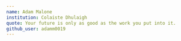 ```yaml
---
name: Adam Malone
institution: Colaiste Dhulaigh
quote: Your future is only as good as the work you put into it.
github_user: adamm0019
---
```

